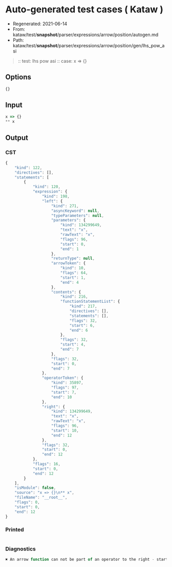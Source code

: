 # Auto-generated test cases ( Kataw )
- Regenerated: 2021-06-14
- From: kataw/test/__snapshot__/parser/expressions/arrow/position/autogen.md
- Path: kataw/test/__snapshot__/parser/expressions/arrow/position/gen/lhs_pow_asi
> :: test: lhs pow asi
> :: case: x => {}
## Options

`````js
{}
`````
## Input

`````js
x => {}
** x
`````
## Output

### CST

```javascript
{
    "kind": 122,
    "directives": [],
    "statements": [
        {
            "kind": 120,
            "expression": {
                "kind": 198,
                "left": {
                    "kind": 271,
                    "asyncKeyword": null,
                    "typeParameters": null,
                    "parameters": {
                        "kind": 134299649,
                        "text": "x",
                        "rawText": "x",
                        "flags": 96,
                        "start": 0,
                        "end": 1
                    },
                    "returnType": null,
                    "arrowToken": {
                        "kind": 10,
                        "flags": 64,
                        "start": 1,
                        "end": 4
                    },
                    "contents": {
                        "kind": 216,
                        "functionStatementList": {
                            "kind": 217,
                            "directives": [],
                            "statements": [],
                            "flags": 32,
                            "start": 6,
                            "end": 6
                        },
                        "flags": 32,
                        "start": 4,
                        "end": 7
                    },
                    "flags": 32,
                    "start": 0,
                    "end": 7
                },
                "operatorToken": {
                    "kind": 35897,
                    "flags": 97,
                    "start": 7,
                    "end": 10
                },
                "right": {
                    "kind": 134299649,
                    "text": "x",
                    "rawText": "x",
                    "flags": 96,
                    "start": 10,
                    "end": 12
                },
                "flags": 32,
                "start": 0,
                "end": 12
            },
            "flags": 16,
            "start": 0,
            "end": 12
        }
    ],
    "isModule": false,
    "source": "x => {}\n** x",
    "fileName": "__root__",
    "flags": 0,
    "start": 0,
    "end": 12
}
```

### Printed

```javascript

```

### Diagnostics

```javascript
✖ An arrow function can not be part of an operator to the right - start: 7, end: 10

```

